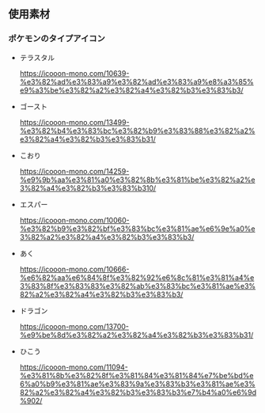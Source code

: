 ## 使用素材

### ポケモンのタイプアイコン

- テラスタル

  https://icooon-mono.com/10639-%e3%82%ad%e3%83%a9%e3%82%ad%e3%83%a9%e8%a3%85%e9%a3%be%e3%82%a2%e3%82%a4%e3%82%b3%e3%83%b3/

- ゴースト

  https://icooon-mono.com/13499-%e3%82%b4%e3%83%bc%e3%82%b9%e3%83%88%e3%82%a2%e3%82%a4%e3%82%b3%e3%83%b31/

- こおり

  https://icooon-mono.com/14259-%e9%9b%aa%e3%81%a0%e3%82%8b%e3%81%be%e3%82%a2%e3%82%a4%e3%82%b3%e3%83%b310/

- エスパー

  https://icooon-mono.com/10060-%e3%82%b9%e3%82%bf%e3%83%bc%e3%81%ae%e6%9e%a0%e3%82%a2%e3%82%a4%e3%82%b3%e3%83%b3/

- あく

  https://icooon-mono.com/10666-%e6%82%aa%e6%84%8f%e3%82%92%e6%8c%81%e3%81%a4%e3%83%8f%e3%83%83%e3%82%ab%e3%83%bc%e3%81%ae%e3%82%a2%e3%82%a4%e3%82%b3%e3%83%b3/

- ドラゴン

  https://icooon-mono.com/13700-%e9%be%8d%e3%82%a2%e3%82%a4%e3%82%b3%e3%83%b31/

- ひこう

  https://icooon-mono.com/11094-%e3%81%8b%e3%82%8f%e3%81%84%e3%81%84%e7%be%bd%e6%a0%b9%e3%81%ae%e3%83%9a%e3%83%b3%e3%81%ae%e3%82%a2%e3%82%a4%e3%82%b3%e3%83%b3%e7%b4%a0%e6%9d%902/
